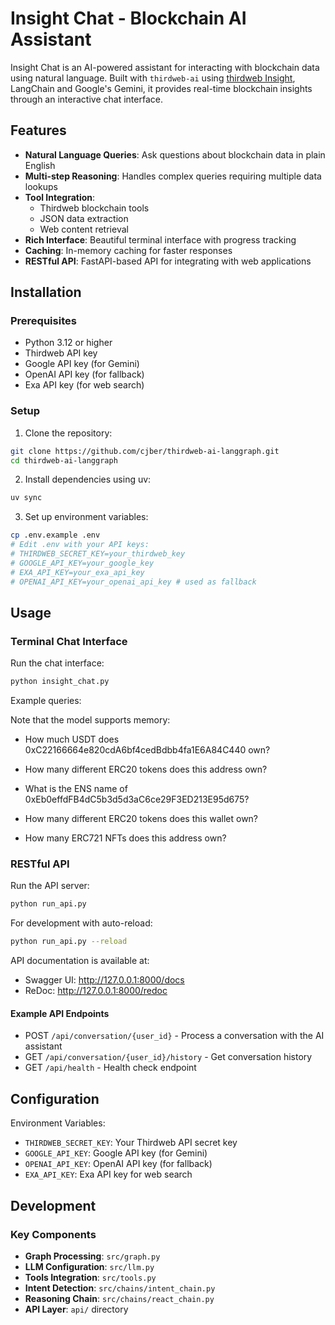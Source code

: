# Insight Chat - Blockchain AI Assistant

Insight Chat is an AI-powered assistant for interacting with blockchain data using natural language. Built with `thirdweb-ai` using [thirdweb Insight](https://thirdweb.com/insight), LangChain and Google's Gemini, it provides real-time blockchain insights through an interactive chat interface.

## Features

- **Natural Language Queries**: Ask questions about blockchain data in plain English
- **Multi-step Reasoning**: Handles complex queries requiring multiple data lookups
- **Tool Integration**: 
  - Thirdweb blockchain tools
  - JSON data extraction
  - Web content retrieval
- **Rich Interface**: Beautiful terminal interface with progress tracking
- **Caching**: In-memory caching for faster responses
- **RESTful API**: FastAPI-based API for integrating with web applications

## Installation

### Prerequisites
- Python 3.12 or higher
- Thirdweb API key
- Google API key (for Gemini)
- OpenAI API key (for fallback)
- Exa API key (for web search)

### Setup

1. Clone the repository:
```bash
git clone https://github.com/cjber/thirdweb-ai-langgraph.git
cd thirdweb-ai-langgraph
```

2. Install dependencies using uv:
```bash
uv sync
```

3. Set up environment variables:
```bash
cp .env.example .env
# Edit .env with your API keys:
# THIRDWEB_SECRET_KEY=your_thirdweb_key
# GOOGLE_API_KEY=your_google_key
# EXA_API_KEY=your_exa_api_key
# OPENAI_API_KEY=your_openai_api_key # used as fallback
```

## Usage

### Terminal Chat Interface

Run the chat interface:
```bash
python insight_chat.py
```

Example queries:

Note that the model supports memory:

* How much USDT does 0xC22166664e820cdA6bf4cedBdbb4fa1E6A84C440 own?
* How many different ERC20 tokens does this address own?

* What is the ENS name of 0xEb0effdFB4dC5b3d5d3aC6ce29F3ED213E95d675?
* How many different ERC20 tokens does this wallet own?
* How many ERC721 NFTs does this address own?

### RESTful API

Run the API server:
```bash
python run_api.py
```

For development with auto-reload:
```bash
python run_api.py --reload
```

API documentation is available at:
- Swagger UI: http://127.0.0.1:8000/docs
- ReDoc: http://127.0.0.1:8000/redoc

#### Example API Endpoints

- POST `/api/conversation/{user_id}` - Process a conversation with the AI assistant
- GET `/api/conversation/{user_id}/history` - Get conversation history
- GET `/api/health` - Health check endpoint

## Configuration

Environment Variables:
- `THIRDWEB_SECRET_KEY`: Your Thirdweb API secret key
- `GOOGLE_API_KEY`: Google API key (for Gemini)
- `OPENAI_API_KEY`: OpenAI API key (for fallback)
- `EXA_API_KEY`: Exa API key for web search

## Development

### Key Components

- **Graph Processing**: `src/graph.py`
- **LLM Configuration**: `src/llm.py`
- **Tools Integration**: `src/tools.py`
- **Intent Detection**: `src/chains/intent_chain.py`
- **Reasoning Chain**: `src/chains/react_chain.py`
- **API Layer**: `api/` directory
